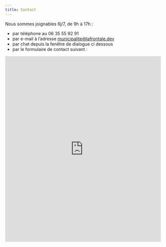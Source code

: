 ```yaml
---
title: Contact
---
```

Nous sommes joignables 6j/7, de 9h à 17h :

- par téléphone au 06 35 55 92 91
- par e-mail à l’adresse municipalite@lafrontale.dev
- par chat depuis la fenêtre de dialogue ci dessous
- par le formulaire de contact suivant :

<iframe title="Contact Form" src="https://plugins.crisp.chat/urn:crisp.im:contact-form:0/contact/4d81fbbd-94f1-49ea-a690-9c2a02a09140" referrerpolicy="origin" sandbox="allow-forms allow-popups allow-scripts" width="100%" height="600px" frameborder="0"></iframe>

<script type="text/javascript">window.$crisp=[];window.CRISP_WEBSITE_ID="4d81fbbd-94f1-49ea-a690-9c2a02a09140";(function(){d=document;s=d.createElement("script");s.src="https://client.crisp.chat/l.js";s.async=1;d.getElementsByTagName("head")[0].appendChild(s);})();</script>